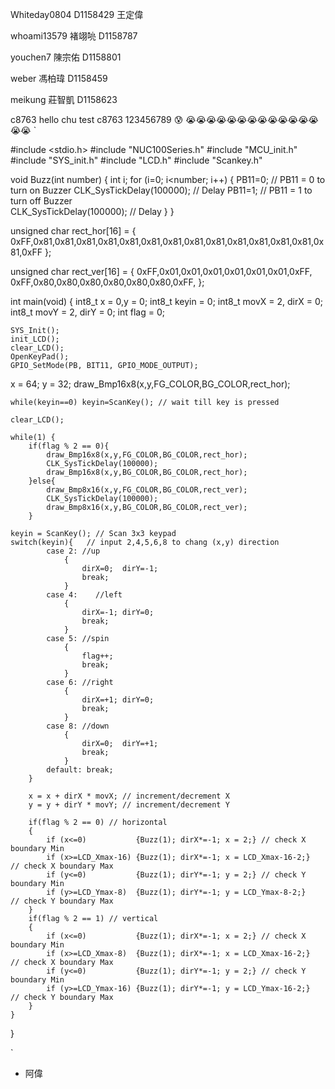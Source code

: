 
Whiteday0804 D1158429 王定偉

whoami13579 褚翊喨 D1158787

youchen7 陳宗佑 D1158801

weber 馮柏瑋 D1158459

meikung 莊智凱 D1158623

c8763
hello chu
test
c8763
123456789
😰
😭😭😭😭😭😭😭😭😭😭😭😭😭😭😭
`

#include <stdio.h>
#include "NUC100Series.h"
#include "MCU_init.h"
#include "SYS_init.h"
#include "LCD.h"
#include "Scankey.h"

void Buzz(int number)
{
    int i;
    for (i=0; i<number; i++) {
        PB11=0; // PB11 = 0 to turn on Buzzer
        CLK_SysTickDelay(100000);     // Delay 
        PB11=1; // PB11 = 1 to turn off Buzzer    
        CLK_SysTickDelay(100000);     // Delay 
    }
}

unsigned char rect_hor[16] = {
    0xFF,0x81,0x81,0x81,0x81,0x81,0x81,0x81,0x81,0x81,0x81,0x81,0x81,0x81,0x81,0xFF
};

unsigned char rect_ver[16] = {
    0xFF,0x01,0x01,0x01,0x01,0x01,0x01,0xFF,
    0xFF,0x80,0x80,0x80,0x80,0x80,0x80,0xFF,
};

int main(void)
{
    int8_t x = 0,y = 0;
    int8_t keyin = 0;
    int8_t movX = 2, dirX = 0;
    int8_t movY = 2, dirY = 0;
    int flag = 0;

    SYS_Init();
    init_LCD();
    clear_LCD();
    OpenKeyPad();
    GPIO_SetMode(PB, BIT11, GPIO_MODE_OUTPUT);
    
  x = 64; y = 32;
    draw_Bmp16x8(x,y,FG_COLOR,BG_COLOR,rect_hor);
    
    while(keyin==0) keyin=ScanKey(); // wait till key is pressed

    clear_LCD();
    
    while(1) {
        if(flag % 2 == 0){
            draw_Bmp16x8(x,y,FG_COLOR,BG_COLOR,rect_hor);
            CLK_SysTickDelay(100000);
            draw_Bmp16x8(x,y,BG_COLOR,BG_COLOR,rect_hor);
        }else{
            draw_Bmp8x16(x,y,FG_COLOR,BG_COLOR,rect_ver);
            CLK_SysTickDelay(100000);
            draw_Bmp8x16(x,y,BG_COLOR,BG_COLOR,rect_ver);
        }
        
    keyin = ScanKey(); // Scan 3x3 keypad
    switch(keyin){   // input 2,4,5,6,8 to chang (x,y) direction
            case 2: //up
                {
                    dirX=0;  dirY=-1; 
                    break;
                }
            case 4:    //left
                {
                    dirX=-1; dirY=0;  
                    break; 
                }
            case 5: //spin
                {
                    flag++;
                    break; 
                }
            case 6: //right
                {
                    dirX=+1; dirY=0;  
                    break; 
                }
            case 8: //down
                {
                    dirX=0;  dirY=+1; 
                    break; 
                }
            default: break;
        }
        
        x = x + dirX * movX; // increment/decrement X
        y = y + dirY * movY; // increment/decrement Y
        
        if(flag % 2 == 0) // horizontal
        {
            if (x<=0)           {Buzz(1); dirX*=-1; x = 2;} // check X boundary Min
            if (x>=LCD_Xmax-16) {Buzz(1); dirX*=-1; x = LCD_Xmax-16-2;}           // check X boundary Max
            if (y<=0)           {Buzz(1); dirY*=-1; y = 2;} // check Y boundary Min
            if (y>=LCD_Ymax-8)  {Buzz(1); dirY*=-1; y = LCD_Ymax-8-2;}               // check Y boundary Max
        }
        if(flag % 2 == 1) // vertical
        {
            if (x<=0)           {Buzz(1); dirX*=-1; x = 2;} // check X boundary Min
            if (x>=LCD_Xmax-8)  {Buzz(1); dirX*=-1; x = LCD_Xmax-16-2;}           // check X boundary Max
            if (y<=0)           {Buzz(1); dirY*=-1; y = 2;} // check Y boundary Min
            if (y>=LCD_Ymax-16) {Buzz(1); dirY*=-1; y = LCD_Ymax-16-2;}               // check Y boundary Max
        }
    }
}

`

- 阿偉